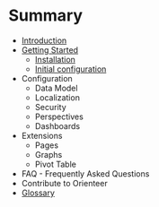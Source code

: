 # Summary

* [Introduction](README.md)
* [Getting Started](getting_started.md)
   * [Installation](installation.md)
   * [Initial configuration](initial_configuration.md)
* Configuration
   * Data Model
   * Localization
   * Security
   * Perspectives
   * Dashboards
* Extensions
   * Pages
   * Graphs
   * Pivot Table
* FAQ - Frequently Asked Questions
* Contribute to Orienteer
* [Glossary](GLOSSARY.md)

